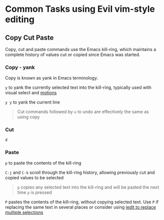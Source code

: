 # Common Tasks using Evil vim-style editing


## Copy Cut Paste

Copy, cut and paste commands use the Emacs kill-ring, which maintains a complete history of values cut or copied since Emacs was started.


### Copy - yank

Copy is known as yank in Emacs terminology.

`y` to yank the currently selected text into the kill-ring, typically used with visual select and [motions](speaking-evil.md)

`y y` to yank the current line

> Cut commands followed by `u` to undo are effectively the same as using copy


### Cut

`d`


### Paste

`p` to paste the contents of the kill-ring

`C-j` and `C-k` scroll through the kill-ring history, allowing previously cut and copied values to be selected

> `p` copies any selected text into the kill-ring and will be pasted the next time `p` is pressed

`P` pastes the contents of the kill-ring, without copying selected text.  Use `P` if replacing the same text in several places or consider using [iedit to replace multiple selections](../evil-tools/iedit-in-action.md)
